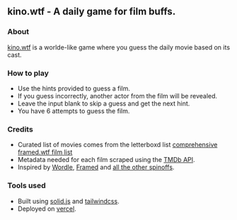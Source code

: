 ## kino.wtf - A daily game for film buffs. 

### About
[kino.wtf](https://kino.wtf) is a worlde-like game where you guess the daily movie based on its cast. 

### How to play
- Use the hints provided to guess a film.
- If you guess incorrectly, another actor from the film will be revealed.
- Leave the input blank to skip a guess and get the next hint.
- You have 6 attempts to guess the film.

### Credits
- Curated list of movies comes from the letterboxd list [comprehensive framed.wtf film list](https://letterboxd.com/tispe/list/comprehensive-framedwtf-film-list/)
- Metadata needed for each film scraped using the [TMDb API](https://developer.themoviedb.org/reference/intro/getting-started).
- Inspired by [Wordle](https://www.nytimes.com/games/wordle/index.html), [Framed](https://framed.wtf) and [all the other spinoffs](https://rwmpelstilzchen.gitlab.io/wordles/).

### Tools used
- Built using [solid.js](https://solidjs.com) and [tailwindcss](https://tailwindcss.com).
- Deployed on [vercel](https://vercel.app).
